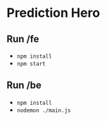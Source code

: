# Prediction Hero

## Run /fe

* `npm install`
* `npm start`


## Run /be

* `npm install`
* `nodemon ./main.js`

